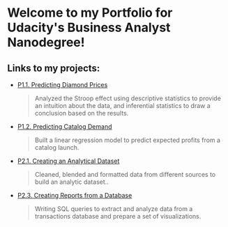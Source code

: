 # Welcome to my Portfolio for Udacity's Business Analyst Nanodegree!

## Links to my projects:
 - [P1.1. Predicting Diamond Prices](https://github.com/cmgiler/Udacity-Business-Analyst-Nanodegree/tree/master/project1-1)
    > Analyzed the Stroop effect using descriptive statistics to provide an intuition about the data, and inferential statistics to draw a conclusion based on the results.
 
 - [P1.2. Predicting Catalog Demand](https://github.com/cmgiler/Udacity-Business-Analyst-Nanodegree/tree/master/project1-2)
    > Built a linear regression model to predict expected profits from a catalog launch.

 - [P2.1. Creating an Analytical Dataset](https://github.com/cmgiler/Udacity-Business-Analyst-Nanodegree/tree/master/project2-1)
    > Cleaned, blended and formatted data from different sources to build an analytic dataset..

- [P2.3. Creating Reports from a Database](https://github.com/cmgiler/Udacity-Business-Analyst-Nanodegree/tree/master/project2-3)
    > Writing SQL queries to extract and analyze data from a transactions database and prepare a set of visualizations.